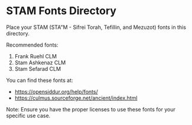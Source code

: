 # STAM Fonts Directory

Place your STAM (STA"M - Sifrei Torah, Tefillin, and Mezuzot) fonts in this directory.

Recommended fonts:
1. Frank Ruehl CLM
2. Stam Ashkenaz CLM
3. Stam Sefarad CLM

You can find these fonts at:
- https://opensiddur.org/help/fonts/
- https://culmus.sourceforge.net/ancient/index.html

Note: Ensure you have the proper licenses to use these fonts for your specific use case.
